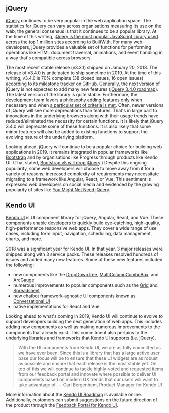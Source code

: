 ## jQuery

[jQuery](http://jquery.com/) continues to be very popular in the web application space. The statistics for jQuery can vary across organisations measuring its use on the web; the general consensus is that it continues to be a popular library. At the time of this writing, [jQuery is the most popular JavaScript library used across the top 1 million sites according to BuiltWith](https://trends.builtwith.com/javascript). For many web developers, jQuery provides a valuable set of functions for performing operations like HTML document traversal, animations, and event handling in a way that's compatible across browsers.

The most recent stable release (v3.3.1) shipped on January 20, 2018. The release of v3.4.0 is anticipated to ship sometime in 2019. At the time of this writing, v3.4.0 is 70% complete (38 closed issues, 16 open issues) according to its [milestone tracker on GitHub](https://github.com/jquery/jquery/milestone/18). Generally, the next version of jQuery is not expected to add many new features ([jQuery 3.4.0 roadmap](https://github.com/jquery/jquery/wiki/Roadmap#jquery-340)). The latest version of the library is quite stable. Furthermore, the development team favors a philosophy adding features only when necessary and when [a particular set of criteria is met](https://github.com/jquery/jquery/wiki/Adding-new-features). Often, newer versions of jQuery will see more deprecations than features. That's in large part to innovations in the underlying browsers along with their usage trends have reduced/eliminated the necessity for certain functions. It is likely that jQuery 3.4.0 will deprecate some of these functions. It is also likely that some minor features will also be added to existing functions to support the evolving nature of the underlying platform.

Looking ahead, jQuery will continue to be a popular choice for building web applications in 2019. It remains integrated in popular frameworks like [Bootstrap](https://getbootstrap.com/) and by organisations like Progress through products like Kendo UI. (That stated, [Bootstrap v5 will drop jQuery](https://github.com/twbs/bootstrap/pull/23586).) Despite this ongoing popularity, some web developers will choose to move away from it for a variety of reasons; increased complexity of requirements may necessitate migrating to a framework like Angular, React, or Vue. This sentiment is expressed web developers on social media and evidenced by the growing popularity of sites like [You Might Not Need jQuery](http://youmightnotneedjquery.com/).

## Kendo UI

[Kendo UI](https://www.telerik.com/kendo-ui) is UI component library for jQuery, Angular, React, and Vue. These components enable developers to quickly build eye-catching, high-quality, high-performance responsive web apps. They cover a wide range of use cases, including form input, navigation, scheduling, data management, charts, and more.

2018 was a significant year for Kendo UI. In that year, 3 major releases were shipped along with 3 service packs. These releases resolved hundreds of issues and added many new features. Some of these new features included the following:

* new components like the [DropDownTree](https://demos.telerik.com/kendo-ui/dropdowntree/index), [MultiColumnComboBox](https://demos.telerik.com/kendo-ui/multicolumncombobox/index), and [ArcGauge](https://demos.telerik.com/kendo-ui/arc-gauge/index)
* numerous improvements to popular components such as the [Grid](https://demos.telerik.com/kendo-ui/grid/index) and [Spreadsheet](https://demos.telerik.com/kendo-ui/spreadsheet/index)
* new chatbot framework-agnostic UI components known as [Conversational UI](https://www.telerik.com/conversational-ui)
* native implementations for React and Vue

Looking ahead to what's coming in 2019, Kendo UI will continue to evolve to support developers building the next generation of web apps. This includes adding new components as well as making numerous improvements to the components that already exist. This commitment also pertains to the underlying libraries and frameworks that Kendo UI supports (i.e. jQuery).

> With the UI components from Kendo UI, we are as fully committed as we have ever been. Since this is a library that has a large active user base our focus will be to ensure that these UI widgets are as robust as possible and ensure that each release is the most stable yet. On top of this we will continue to tackle highly-voted and requested items from our feedback portal and innovate where possible to deliver UI components based on modern UX trends that our users will want to take advantage of.
-- Carl Bergenhem, Product Manager for Kendo UI

More information about the [Kendo UI Roadmap](https://www.telerik.com/support/whats-new/kendo-ui/roadmap) is available online. Additionally, customers can submit suggestions on the future direction of the product through the [Feedback Portal for Kendo UI](https://feedback.telerik.com/kendo-jquery-ui).

